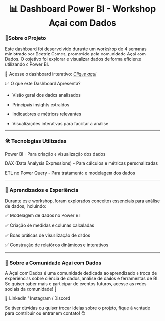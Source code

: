 <h1  align="center"> 📊 Dashboard Power BI - Workshop Açai com Dados </h1>

### 📌Sobre o Projeto

Este dashboard foi desenvolvido durante um workshop de 4 semanas ministrado por Beatriz Gomes, promovido pela comunidade Açai com Dados. O objetivo foi explorar e visualizar dados de forma eficiente utilizando o Power BI.

🔗 Acesse o dashboard interativo: *[Clique aqui](https://app.powerbi.com/view?r=eyJrIjoiZTU2ZDFlNzUtM2M1Yi00ODEwLWEyZWMtMDFlMDE0MDFjNzE2IiwidCI6IjM2NDM3MDhkLTFmOWEtNDdlYS1hYzExLTNhMGM4MmE5YTljZiJ9)*

📈 O que este Dashboard Apresenta?

- Visão geral dos dados analisados

- Principais insights extraídos

- Indicadores e métricas relevantes

- Visualizações interativas para facilitar a análise

---

### 🛠️ Tecnologias Utilizadas

Power BI - Para criação e visualização dos dados

DAX (Data Analysis Expressions) - Para cálculos e métricas personalizadas

ETL no Power Query - Para tratamento e modelagem dos dados

---

### 🎯 Aprendizados e Experiência

Durante este workshop, foram explorados conceitos essenciais para análise de dados, incluindo:

✅ Modelagem de dados no Power BI

✅ Criação de medidas e colunas calculadas

✅ Boas práticas de visualização de dados

✅ Construção de relatórios dinâmicos e interativos

---

### 👥 Sobre a Comunidade Açai com Dados

A Açai com Dados é uma comunidade dedicada ao aprendizado e troca de experiências sobre ciência de dados, análise de dados e ferramentas de BI. Se quiser saber mais e participar de eventos futuros, acesse as redes sociais da comunidade! 🚀

📌 LinkedIn / Instagram / Discord

Se tiver dúvidas ou quiser trocar ideias sobre o projeto, fique à vontade para contribuir ou entrar em contato! 😊
